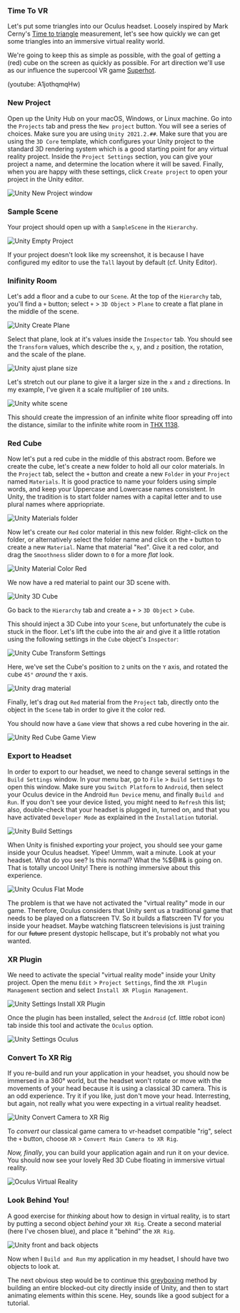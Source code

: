 ### Time To VR
Let's put some triangles into our Oculus headset. Loosely inspired by Mark Cerny's [Time to triangle](https://www.youtube.com/watch?v=ph8LyNIT9sg&t=162s) measurement, let's see how quickly we can get some triangles into an immersive virtual reality world.

We're going to keep this as simple as possible, with the goal of getting a (red) cube on the screen as quickly as possible. For art direction we'll use as our influence the supercool VR game [Superhot](https://superhotgame.com).

(youtube: A1jothqmqHw)

### New Project
Open up the Unity Hub on your macOS, Windows, or Linux machine. Go into the `Projects` tab and press the `New project` button. You will see a series of choices. Make sure you are using `Unity 2021.2.##`. Make sure that you are using the `3D Core` template, which configures your Unity project to the standard 3D rendering system which is a good starting point for any virtual reality project. Inside the `Project Settings` section, you can give your project a name, and determine the location where it will be saved. Finally, when you are happy with these settings, click `Create project` to open your project in the Unity editor.

![Unity New Project window](unity-new-project-window.jpg)

### Sample Scene
Your project should open up with a `SampleScene` in the `Hierarchy`.

![Unity Empty Project](unity-empty-project.png)

If your project doesn't look like my screenshot, it is because I have configured my editor to use the `Tall` layout by default (cf. Unity Editor).

### Inifinity Room
Let's add a floor and a cube to our `Scene`. At the top of the `Hierarchy` tab, you'll find a `+` button; select `+` > `3D Object` > `Plane` to create a flat plane in the middle of the scene.

![Unity Create Plane](unity-create-plane.jpg)

Select that plane, look at it's values inside the `Inspector` tab. You should see the `Transform` values, which describe the `x`, `y`, and `z` position, the rotation, and the scale of the plane.

![Unity ajust plane size](unity-plane-100-1-100.png)

Let's stretch out our plane to give it a larger size in the `x` and `z` directions. In my example, I've given it a scale multiplier of `100` units.

![Unity white scene](unity-white-scene.png)

This should create the impression of an infinite white floor spreading off into the distance, similar to the infinite white room in [THX 1138](https://www.youtube.com/watch?v=nkQAhpLBok8).

### Red Cube
Now let's put a red cube in the middle of this abstract room. Before we create the cube, let's create a new folder to hold all our color materials. In the `Project` tab, select the `+` button and create a new `Folder` in your `Project` named `Materials`. It is good practice to name your folders using simple words, and keep your Uppercase and Lowercase names consistent. In Unity, the tradition is to start folder names with a capital letter and to use plural names where appriopriate.

![Unity Materials folder](unity-materials-folder.png)

Now let's create our `Red` color material in this new folder. Right-click on the folder, or alternatively select the folder name and click on the `+` button to create a new `Material`. Name that material "`Red`". Give it a red color, and drag the `Smoothness` slider down to `0` for a more *flat* look.

![Unity Material Color Red](unity-material-color-red.png)

We now have a red material to paint our 3D scene with.

![Unity 3D Cube](unity-create-cube.png)

Go back to the `Hierarchy` tab and create a `+` > `3D Object` > `Cube`.

This should inject a 3D Cube into your `Scene`, but unfortunately the cube is stuck in the floor. Let's lift the cube into the air and give it a little rotation using the following settings in the `Cube` object's `Inspector`:

![Unity Cube Transform Settings](unity-3d-cube-transform.png)

Here, we've set the Cube's position to `2` units on the `Y` axis, and rotated the cube `45°` *around* the `Y` axis.

![Unity drag material](unity-drag-material.png)

Finally, let's drag out `Red` material from the `Project` tab, directly onto the object in the `Scene` tab in order to give it the color red.

You should now have a `Game` view that shows a red cube hovering in the air.

![Unity Red Cube Game View](unity-red-cube-game-view.png)

### Export to Headset
In order to export to our headset, we need to change several settings in the `Build Settings` window. In your menu bar, go to `File` > `Build Settings` to open this window. Make sure you `Switch Platform` to `Android`, then select your Oculus device in the Android `Run Device` menu, and finally `Build and Run`. If you don't see your device listed, you might need to `Refresh` this list; also, double-check that your headset is plugged in, turned on, and that you have activated `Developer Mode` as explained in the `Installation` tutorial.

![Unity Build Settings](unity-build-settings.png)

When Unity is finished exporting your project, you should see your game inside your Oculus headset. Yipee! Ummm, wait a minute. Look at your headset. What do you see? Is this normal? What the %$@#& is going on. That is totally uncool Unity! There is nothing immersive about this experience.

![Unity Oculus Flat Mode](unity-oculus-flat-mode.png)

The problem is that we have not activated the "virtual reality" mode in our game. Therefore, Oculus considers that Unity sent us a traditional game that needs to be played on a flatscreen TV. So it builds a flatscreen TV for you inside your headset. Maybe watching flatscreen televisions is just training for our ~~future~~ present dystopic hellscape, but it's probably not what you wanted.

### XR Plugin
We need to activate the special "virtual reality mode" inside your Unity project. Open the menu `Edit` > `Project Settings`, find the `XR Plugin Management` section and select `Install XR Plugin Management`.

![Unity Settings Install XR Plugin](unity-settings-xr-plugin.png)

Once the plugin has been installed, select the `Android` (cf. little robot icon) tab inside this tool and activate the `Oculus` option.

![Unity Settings Oculus](unity-settings-android-oculus.png)

### Convert To XR Rig
If you re-build and run your application in your headset, you should now be immersed in a 360° world, but the headset won't rotate or move with the movements of your head because it is using a classical 3D camera. This is an odd experience. Try it if you like, just don't move your head. Interresting, but again, not really what you were expecting in a virtual reality headset.

![Unity Convert Camera to XR Rig](unity-convert-to-xr-rig.png)

To *convert* our classical game camera to vr-headset compatible "rig", select the `+` button, choose `XR` > `Convert Main Camera to XR Rig`.

*Now, finally*, you can build your application again and run it on your device. You should now see your lovely Red 3D Cube floating in immersive virtual reality.

![Oculus Virtual Reality](oculus-hello-xr.png)

### Look Behind You!
A good exercise for *thinking* about how to design in virtual reality, is to start by putting a second object *behind* your `XR Rig`. Create a second material (here I've chosen blue), and place it "behind" the `XR Rig`.

![Unity front and back objects](unity-vr-front-back-objects.png)

Now when I `Build and Run` my application in my headset, I should have two objects to look at.

The next obvious step would be to continue this [greyboxing](https://www.youtube.com/watch?v=dYBOBgfcTgY) method by building an entire blocked-out city directly inside of Unity, and then to start animating elements within this scene. Hey, sounds like a good subject for a tutorial.